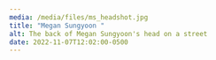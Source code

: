 ```yaml
---
media: /media/files/ms_headshot.jpg
title: "Megan Sungyoon "
alt: The back of Megan Sungyoon's head on a street
date: 2022-11-07T12:02:00-0500
---
```


